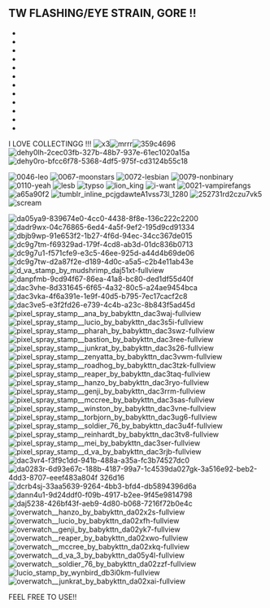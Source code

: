 TW FLASHING/EYE STRAIN, GORE !!
-
-
-
-
-
-
-
-
-
-
-
-
-
I LOVE COLLECTINGG !!! ![x3](https://github.com/kahlopatramybeloved/I-LOVE-COLLECTING-THESE/assets/139278654/f7078399-85ab-4aa0-b0e7-5d6233a3d3e2)![mrrr](https://github.com/kahlopatramybeloved/I-LOVE-COLLECTING-THESE/assets/139278654/6a6b0c68-5757-4081-8a65-809b5d14d0ab)![359c4696](https://github.com/kahlopatramybeloved/kahlopatramybeloved/assets/139278654/78e4e7cd-0a27-47e0-9cee-d0bac021d98f)![dehy0lh-2cec03fb-327b-48b7-937e-61ec1020a15a](https://github.com/kahlopatramybeloved/kahlopatramybeloved/assets/139278654/9611029d-0ade-4120-8177-5b945437e212)![dehy0ro-bfcc6f78-5368-4df5-975f-cd3124b55c18](https://github.com/kahlopatramybeloved/kahlopatramybeloved/assets/139278654/ecd54e1e-ee2f-4511-81a7-009433d19839)


![0046-leo](https://github.com/kahlopatramybeloved/kahlopatramybeloved/assets/139278654/8bbb9c58-2517-4686-8c53-82e5aad57f92)
![0067-moonstars](https://github.com/kahlopatramybeloved/kahlopatramybeloved/assets/139278654/f205ae6c-dd3b-45c8-a1dd-4ad2479916d1)
![0072-lesbian](https://github.com/kahlopatramybeloved/kahlopatramybeloved/assets/139278654/b182da27-7a09-4aa9-a582-8253c51d5a35)
![0079-nonbinary](https://github.com/kahlopatramybeloved/kahlopatramybeloved/assets/139278654/52571a54-7509-4839-8892-498add09a392)
![0110-yeah](https://github.com/kahlopatramybeloved/kahlopatramybeloved/assets/139278654/3519e1ac-e06b-4d12-a0c7-da67437e2686)
![lesb](https://github.com/kahlopatramybeloved/kahlopatramybeloved/assets/139278654/6e5932ab-a8fa-48fa-9100-04735025eb4e)
![typso](https://github.com/kahlopatramybeloved/kahlopatramybeloved/assets/139278654/906c66f3-363f-4011-9b9b-078ebe89d70a)
![lion_king](https://github.com/kahlopatramybeloved/kahlopatramybeloved/assets/139278654/d90b369b-1b52-4169-84a8-ac7221626734)
![i-want](https://github.com/kahlopatramybeloved/kahlopatramybeloved/assets/139278654/a5fa56b6-d874-452b-bcad-dd6ff99cef38)
![0021-vampirefangs](https://github.com/kahlopatramybeloved/kahlopatramybeloved/assets/139278654/bd52dede-ea07-404d-b55a-639834f5bef1)
![a65a90f2](https://github.com/kahlopatramybeloved/kahlopatramybeloved/assets/139278654/0bfb53e5-f22c-4a67-bbec-f9314c452a33)
![tumblr_inline_pcjgdawteA1vss73l_1280](https://github.com/kahlopatramybeloved/kahlopatramybeloved/assets/139278654/00e73096-624f-48b8-950d-7e6309b458f7)
![252731rd2czu7vk5](https://github.com/kahlopatramybeloved/kahlopatramybeloved/assets/139278654/be3a9010-772d-48f6-923a-a7f11bcdb2f3)
![scream](https://github.com/kahlopatramybeloved/kahlopatramybeloved/assets/139278654/4a8b51a1-7210-41c2-99df-678f2b774cb6)

![da05ya9-839674e0-4cc0-4438-8f8e-136c222c2200](https://github.com/splatwenthespider/splatwenthespider/assets/139278654/25e47764-f6a1-4e4d-99eb-9d28cf662ce1)
![dadr9wx-04c76865-6ed4-4a5f-9ef2-195d9cd91334](https://github.com/splatwenthespider/splatwenthespider/assets/139278654/db79b0bf-292c-4ba5-8a58-5074f0e3f68b)
![dbjb9wp-91e653f2-1b27-4f6d-94ec-34cc367de015](https://github.com/splatwenthespider/splatwenthespider/assets/139278654/031c34d6-f365-4ba9-8ae6-c0ec68536164)
![dc9g7tm-f69329ad-179f-4cd8-ab3d-01dc836b0713](https://github.com/splatwenthespider/splatwenthespider/assets/139278654/0c6c65ec-02d3-42d9-becc-282f5d4c87dc)
![dc9g7u1-f571cfe9-e3c5-46ee-925d-a44d4b69de06](https://github.com/splatwenthespider/splatwenthespider/assets/139278654/3712e309-076d-4aa1-91ff-64abf5e5813e)
![dc9g7tw-d2a87f2e-d189-4d0c-a5a5-c2b4e11ab43e](https://github.com/splatwenthespider/splatwenthespider/assets/139278654/51cb6387-3c9a-46e3-b728-6f75b232de21)
![d_va_stamp_by_mudshrimp_daj51xt-fullview](https://github.com/splatwenthespider/splatwenthespider/assets/139278654/8d7d2358-3a4e-4b35-aeda-9f5540e4e14d)
![danpfmb-9cd94f67-86ea-41a8-bc80-ded1df55d40f](https://github.com/splatwenthespider/splatwenthespider/assets/139278654/2c1f0fce-1f0e-4b53-ad8c-79f2eaf05023)
![dac3vhe-8d331645-6f65-4a32-80c5-a24ae9454bca](https://github.com/splatwenthespider/splatwenthespider/assets/139278654/5b83cf39-fd93-4ccb-bc74-0fcaf00c629c)
![dac3vka-4f6a391e-1e9f-40d5-b795-7ec17cacf2c8](https://github.com/splatwenthespider/splatwenthespider/assets/139278654/5a4bc4b0-6c41-4779-942b-06373abdc4bd)
![dac3ve5-e3f2fd26-e739-4c4b-a23c-8b843f5ad45d](https://github.com/splatwenthespider/splatwenthespider/assets/139278654/76cde7e2-cb2d-4157-bc87-2e4a584d2315)
![pixel_spray_stamp__ana_by_babykttn_dac3waj-fullview](https://github.com/splatwenthespider/splatwenthespider/assets/139278654/e278bfdc-385a-4ae3-864c-e7e1bffa5139)
![pixel_spray_stamp__lucio_by_babykttn_dac3s5i-fullview](https://github.com/splatwenthespider/splatwenthespider/assets/139278654/0f86d667-428f-4afa-99cc-0b307f34b284)
![pixel_spray_stamp__pharah_by_babykttn_dac3swz-fullview](https://github.com/splatwenthespider/splatwenthespider/assets/139278654/c4e71a50-c12d-46b1-95a6-79dc50aa679b)
![pixel_spray_stamp__bastion_by_babykttn_dac3ree-fullview](https://github.com/splatwenthespider/splatwenthespider/assets/139278654/e5880406-669b-4cfe-9d0e-7710c884e513)
![pixel_spray_stamp__junkrat_by_babykttn_dac3s26-fullview](https://github.com/splatwenthespider/splatwenthespider/assets/139278654/663651cc-451d-4409-8c63-c8883592bde8)
![pixel_spray_stamp__zenyatta_by_babykttn_dac3vwm-fullview](https://github.com/splatwenthespider/splatwenthespider/assets/139278654/cd0d6c93-c089-46e3-a792-a2d312c353ee)
![pixel_spray_stamp__roadhog_by_babykttn_dac3tzk-fullview](https://github.com/splatwenthespider/splatwenthespider/assets/139278654/a446482a-9579-43c6-9c81-cefb918db78c)
![pixel_spray_stamp__reaper_by_babykttn_dac3taq-fullview](https://github.com/splatwenthespider/splatwenthespider/assets/139278654/0a0e46c8-97bc-40f0-a2de-aa4f48b7585e)
![pixel_spray_stamp__hanzo_by_babykttn_dac3ryo-fullview](https://github.com/splatwenthespider/splatwenthespider/assets/139278654/4f20ca7c-1c98-45ac-8c80-22f9c7bb784b)
![pixel_spray_stamp__genji_by_babykttn_dac3rrm-fullview](https://github.com/splatwenthespider/splatwenthespider/assets/139278654/93960817-4fac-4874-8fa1-71dbf8488158)
![pixel_spray_stamp__mccree_by_babykttn_dac3sas-fullview](https://github.com/splatwenthespider/splatwenthespider/assets/139278654/2f8f23f4-7549-4382-80f5-0360ee9d8da8)
![pixel_spray_stamp__winston_by_babykttn_dac3vne-fullview](https://github.com/splatwenthespider/splatwenthespider/assets/139278654/97dd5d88-c9a8-403c-b626-b270836611f7)
![pixel_spray_stamp__torbjorn_by_babykttn_dac3ug6-fullview](https://github.com/splatwenthespider/splatwenthespider/assets/139278654/c0c7aa96-7210-4e07-a3fd-b366370aeb55)
![pixel_spray_stamp__soldier_76_by_babykttn_dac3u4f-fullview](https://github.com/splatwenthespider/splatwenthespider/assets/139278654/da1a96e3-12e3-4cbc-be9c-fcc4024db6c3)
![pixel_spray_stamp__reinhardt_by_babykttn_dac3tv8-fullview](https://github.com/splatwenthespider/splatwenthespider/assets/139278654/75da1916-dbdd-4d27-b8d8-b4d6058be926)
![pixel_spray_stamp__mei_by_babykttn_dac3ser-fullview](https://github.com/splatwenthespider/splatwenthespider/assets/139278654/b36a3265-8dbc-4c56-acb9-cbfe2035d7ae)
![pixel_spray_stamp__d_va_by_babykttn_dac3rjb-fullview](https://github.com/splatwenthespider/splatwenthespider/assets/139278654/3a1cfc29-816e-482e-9ae7-60e9090c1a4e)
![dac3vr4-f3f9c1dd-941b-488a-a35a-fc3b74527dc0](https://github.com/splatwenthespider/splatwenthespider/assets/139278654/99e00e57-ff2e-4cae-9703-3c8ba6a45823)
![da0283r-6d93e67c-188b-4187-99a7-1c4539![da027gk-3a516e92-beb2-4dd3-8707-eeef483a804f](https://github.com/splatwenthespider/splatwenthespider/assets/139278654/61f59aee-d3d3-401c-9206-e56e0b760677)
326d16](https://github.com/splatwenthespider/splatwenthespider/assets/139278654/2065cd53-fe2c-42fb-9f8b-85df568348e0)
![dcrb4sj-33aa5639-9264-4bb3-bfd4-db5894396d6a](https://github.com/splatwenthespider/splatwenthespider/assets/139278654/8d08d6d2-60b9-4470-ad89-0d9c03c126d6)
![dann4u1-9d24ddf0-f09b-4917-b2ee-9f45e9814798](https://github.com/splatwenthespider/splatwenthespider/assets/139278654/52e51bc3-0672-41ee-804a-8e84e1f29824)
![daj5238-426bf43f-aeb9-4d80-b068-7216f72b0e4c](https://github.com/splatwenthespider/splatwenthespider/assets/139278654/51a74a5c-4c37-4ff4-8ec5-796384dcaf02)
![overwatch__hanzo_by_babykttn_da02x2s-fullview](https://github.com/splatwenthespider/splatwenthespider/assets/139278654/6ac1099e-be02-4f60-949d-2e45df7cb7f8)
![overwatch__lucio_by_babykttn_da02xfh-fullview](https://github.com/splatwenthespider/splatwenthespider/assets/139278654/30eaa012-64a6-4c22-b2bb-05349f25bd42)
![overwatch__genji_by_babykttn_da02yk7-fullview](https://github.com/splatwenthespider/splatwenthespider/assets/139278654/95337518-4170-40bd-879b-35a367f06c1d)
![overwatch__reaper_by_babykttn_da02xwo-fullview](https://github.com/splatwenthespider/splatwenthespider/assets/139278654/a615d707-8f0f-44be-834e-3c3a129e42c8)
![overwatch__mccree_by_babykttn_da02xkq-fullview](https://github.com/splatwenthespider/splatwenthespider/assets/139278654/8a3052f7-fa39-4d4b-ad0a-e8c93b267afb)
![overwatch__d_va_3_by_babykttn_da05y4l-fullview](https://github.com/splatwenthespider/splatwenthespider/assets/139278654/14703f60-57e0-4e64-94ca-98e15d2775c2)
![overwatch__soldier_76_by_babykttn_da02zzf-fullview](https://github.com/splatwenthespider/splatwenthespider/assets/139278654/a9164bbc-8e2a-4f3e-949a-30fe82c5b2b4)
![lucio_stamp_by_wynbird_db3i0km-fullview](https://github.com/splatwenthespider/splatwenthespider/assets/139278654/b689df26-8c1d-488f-8509-ad9e9a5959f1)
![overwatch__junkrat_by_babykttn_da02xai-fullview](https://github.com/splatwenthespider/splatwenthespider/assets/139278654/78f714f6-a7d1-4971-9f13-3f4aa3df09d6)





FEEL FREE TO USE!!

